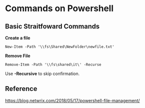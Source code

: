 # Commands on Powershell

## Basic Straitfoward Commands
**Create a file**
```
New-Item -Path '\\fs\Shared\NewFolder\newfile.txt' 
```

**Remove File**
```
Remove-Item -Path '\\fs\shared\it\' -Recurse
```
Use **-Recursive** to skip confirmation. 

## Reference
https://blog.netwrix.com/2018/05/17/powershell-file-management/
